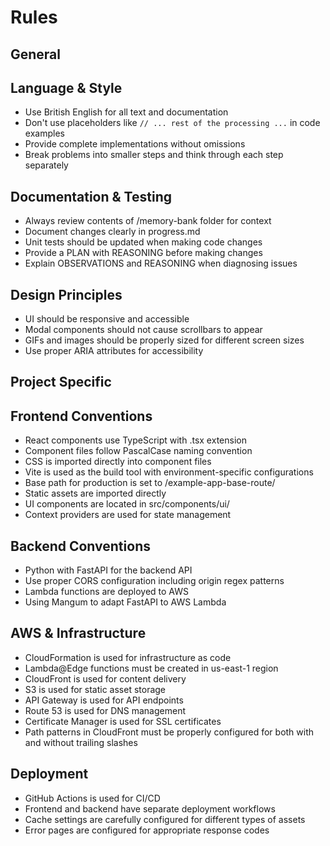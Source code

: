 # Rules

## General

## Language & Style
- Use British English for all text and documentation
- Don't use placeholders like `// ... rest of the processing ...` in code examples
- Provide complete implementations without omissions
- Break problems into smaller steps and think through each step separately

## Documentation & Testing
- Always review contents of /memory-bank folder for context
- Document changes clearly in progress.md
- Unit tests should be updated when making code changes
- Provide a PLAN with REASONING before making changes
- Explain OBSERVATIONS and REASONING when diagnosing issues

## Design Principles
- UI should be responsive and accessible
- Modal components should not cause scrollbars to appear
- GIFs and images should be properly sized for different screen sizes
- Use proper ARIA attributes for accessibility 

## Project Specific 

## Frontend Conventions
- React components use TypeScript with .tsx extension
- Component files follow PascalCase naming convention
- CSS is imported directly into component files
- Vite is used as the build tool with environment-specific configurations
- Base path for production is set to /example-app-base-route/
- Static assets are imported directly
- UI components are located in src/components/ui/
- Context providers are used for state management

## Backend Conventions
- Python with FastAPI for the backend API
- Use proper CORS configuration including origin regex patterns
- Lambda functions are deployed to AWS
- Using Mangum to adapt FastAPI to AWS Lambda

## AWS & Infrastructure
- CloudFormation is used for infrastructure as code
- Lambda@Edge functions must be created in us-east-1 region
- CloudFront is used for content delivery
- S3 is used for static asset storage
- API Gateway is used for API endpoints
- Route 53 is used for DNS management
- Certificate Manager is used for SSL certificates
- Path patterns in CloudFront must be properly configured for both with and without trailing slashes

## Deployment
- GitHub Actions is used for CI/CD
- Frontend and backend have separate deployment workflows
- Cache settings are carefully configured for different types of assets
- Error pages are configured for appropriate response codes